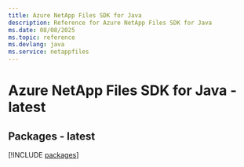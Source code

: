 ```yaml
---
title: Azure NetApp Files SDK for Java
description: Reference for Azure NetApp Files SDK for Java
ms.date: 08/08/2025
ms.topic: reference
ms.devlang: java
ms.service: netappfiles
---
```

# Azure NetApp Files SDK for Java - latest
## Packages - latest
[!INCLUDE [packages](netapp-files-index.md)]